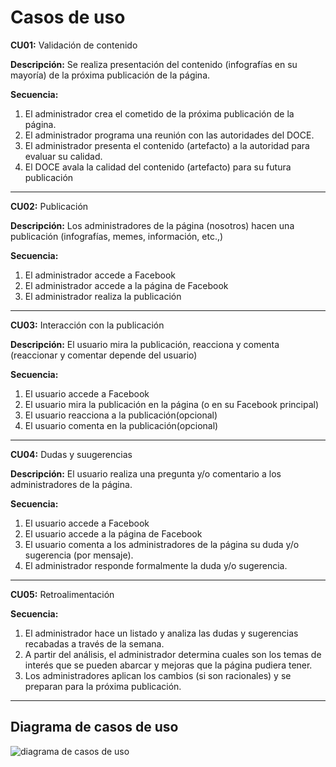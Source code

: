 # Casos de uso

**CU01:** Validación de contenido

**Descripción:** Se realiza presentación del contenido (infografías en su mayoría) de la próxima  publicación de la página.

**Secuencia:**
1. El administrador crea el cometido de la próxima publicación de la página.
2. El administrador programa una reunión con las autoridades del  DOCE.
3. El administrador presenta el contenido (artefacto) a la autoridad para evaluar su calidad.
4. El DOCE avala la calidad del contenido (artefacto) para su futura publicación
------------

**CU02:** Publicación

**Descripción:** Los administradores de la página (nosotros) hacen una publicación (infografías, memes, información, etc.,)

**Secuencia:**
1. El administrador accede a Facebook
2. El administrador accede a la página de Facebook
3. El administrador realiza la publicación
------------

**CU03:** Interacción con la publicación

**Descripción:** El usuario mira la publicación, reacciona y comenta (reaccionar y comentar depende del usuario)

**Secuencia:**
1. El usuario accede a Facebook
2. El usuario mira la publicación en la página (o en su Facebook principal)
3. El usuario reacciona a la publicación(opcional)
4. El usuario comenta en la publicación(opcional)
------------

**CU04:** Dudas y suugerencias

**Descripción:** El usuario realiza una pregunta y/o comentario a los administradores de la página.

**Secuencia:**
1. El usuario accede a Facebook
2. El usuario accede a la página de Facebook
3. El usuario comenta a los administradores de la página su duda y/o sugerencia (por mensaje).
4. El administrador responde formalmente la duda y/o sugerencia.
------------

**CU05:** Retroalimentación

**Secuencia:**
1. El administrador hace un listado y  analiza las dudas y sugerencias recabadas a través de la semana.
2. A partir del análisis, el administrador determina cuales son los temas de interés que se pueden abarcar y mejoras que la página pudiera tener.
3. Los administradores aplican los cambios (si son racionales) y se preparan para la próxima publicación.

------------
## Diagrama de casos de uso
![diagrama de casos de uso](https://raw.githubusercontent.com/GildardoMaldonado/SaludMentalFMAT/main/DOCUMENTACI%C3%93N/assets/casos.png)
